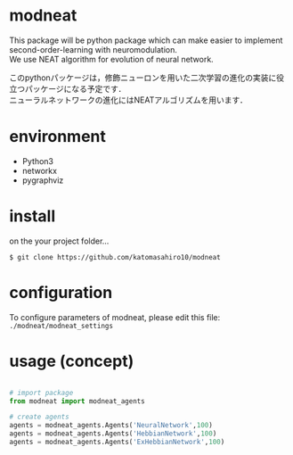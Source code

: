 # modneat

This package will be python package which can make easier to implement second-order-learning with neuromodulation.  
We use NEAT algorithm for evolution of neural network.  


このpythonパッケージは，修飾ニューロンを用いた二次学習の進化の実装に役立つパッケージになる予定です．  
ニューラルネットワークの進化にはNEATアルゴリズムを用います． 

# environment  
- Python3  
- networkx  
- pygraphviz  

# install  
on the your project folder...
```
$ git clone https://github.com/katomasahiro10/modneat
```

# configuration  
To configure parameters of modneat, please edit this file: `./modneat/modneat_settings`  

# usage (concept)  
```python

# import package
from modneat import modneat_agents

# create agents
agents = modneat_agents.Agents('NeuralNetwork',100)
agents = modneat_agents.Agents('HebbianNetwork',100)
agents = modneat_agents.Agents('ExHebbianNetwork',100)
```
